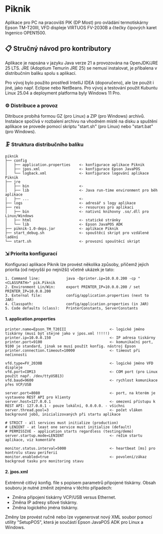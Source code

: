 # Piknik

Aplikace pro PC na pracovišti PIK (DP Most) pro ovládání termotiskárny Epson TM-T20III, VFD displeje VIRTUOS FV-2030B 
a čtečky čipových karet Ingenico OPEN1500.

## 📋 Stručný návod pro kontributory

Aplikace je napsána v jazyku Java verze 21 a provozována na OpenJDK/JRE 25 LTS. JRE (Adoptium Temurin JRE 25) se nemusí 
instalovat, je přibalena v distribučním balíku spolu s aplikací.

Pro vývoj bylo použito prostředí IntelliJ IDEA (doporučeno), ale lze použít i jiné, jako např. Eclipse nebo NetBeans.
Pro vývoj a testování použit Kubuntu Linux 25.04 a deployment platforma byly Windows 11 Pro. 

### &#9881; Distribuce a provoz

Ditribuce probíhá formou GZ (pro Linux) a ZIP (pro Windows) archivů. Instalace spočívá v rozbalení archivu na vhodném 
místě na disku a spuštění aplikace se provede pomocí skriptu "start.sh" (pro Linux) nebo "start.bat" (pro Windows).

### 🗜 Struktura distribučního balíku

````
piknik
├── config
│   ├── application.properties    <- konfigurace aplikace Piknik
│   ├── jpos.xml                  <- konfigurace Epson JavaPOS
│   └── logback.xml               <- konfigurace logování aplikace Piknik
├── jre
│   ├── bin                       <-
│   ├── lib                       <- Java run-time environment pro běh aplikace
|   ├── ...                       <-
├── logs                          <- adresář s logy aplikace
├── res                           <- resources pro aplikaci
│   ├── bin                       <- nativní knihovny .so/.dll pro Linux/Windows
│   ├── html                      <- statické stránky
│   └── lib                       <- Epson JavaPOS ADK 
├── piknik-1.0-deps.jar           <- aplikace Piknik
├── start_debug.sh                <- spouštěcí skript pro vzdálené ladění
└── start.sh                      <- provozní spouštěcí skript
````

### &#8690; Priorita konfigurací

Konfiguraci aplikace Piknik lze provést několika způsoby, přičemž jejich priorita (od nejvyšší po nejnižší) včetně 
ukázek je tato:

    1. Command line:            java -Dprinter.ip=10.0.0.200 -cp "<CLASSPATH>" pik.Piknik
    2. Environment Lin/Win:     export PRINTER_IP=10.0.0.200 / set PRINTER_IP=10.0.0.200
    3. External file:           config/application.properties (next to JAR)
    4. Classpath:               config/application.properties (in JAR)
    5. Code defaults (class):   PrinterConstants, ServerConstants

#### 1. application.properties
````
printer.name=Epson_TM_T20III                    <- logické jméno tiskárny (musí být stejné jako v jpos.xml !!!!!)
printer.ip=10.0.0.150                           <- IP adresa tiskárny
printer.port=9100                               <- komunikační port, 9100 je standard, jinak se musí použít konfig. nástroj Epson
printer.connection.timeout=10000                <- timeout při nečinnosti

vfd.type=FV_2030B                               <- logické jméno VFD displeje
vfd.port=COM13                                  <- COM port (pro Linux použít např. /dev/ttyUSB13)
vfd.baud=9600                                   <- rychlost komunikace přes VCP/USB

server.port=8080                                <- port, na kterém je vystaveno REST API pro klienty
server.host=127.0.0.1                           <- omezení přístupu k REST API: 127.0.0.1 - pouze lokální, 0.0.0.0. - všichni
server.thread.pool=3                            <- počet vláken background jobů, inicializovaných při startu aplikace

# STRICT - all services must initialize (production)
# LENIENT - at least one service must initialize (default)
# PERMISSIVE - application starts regardless (testing/demo)
server.startup.mode=LENIENT                     <- režim startu aplikace, viz komentáře

monitor.status.interval=5000                    <- heartbeat [ms] pro kontrolu stavu periferií
monitor.enabled=true                            <- povolení/zákaz backgroud tasku pro monitoring stavu
````

#### 2. jpos.xml
Extrémně citlivý konfig. file s popisem parametrů připojené tiskárny. Obsah souboru je nutné změnit zejména v těchto případech:

* Změna připojení tiskárny VCP/USB versus Ethernet.
* Změna IP adresy síťové tiskárny.
* Změna logického jména tiskárny.

Změny lze provést ručně nebo lze vygenerovat nový XML soubor pomocí utility "SetupPOS", která je součástí Epson JavaPOS ADK 
pro Linux a Windows.
